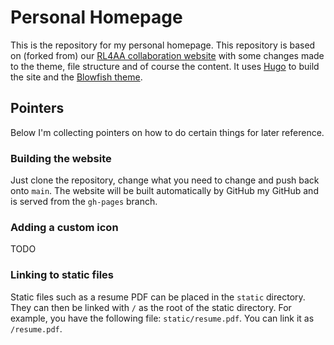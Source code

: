 # Personal Homepage

This is the repository for my personal homepage. This repository is based on (forked from) our [RL4AA collaboration website](https://github.com/RL4AA/RL4AA.github.io) with some changes made to the theme, file structure and of course the content. It uses [Hugo](https://gohugo.io/) to build the site and the [Blowfish theme](https://blowfish.page).

## Pointers

Below I'm collecting pointers on how to do certain things for later reference.

### Building the website

Just clone the repository, change what you need to change and push back onto `main`. The website will be built automatically by GitHub my GitHub and is served from the `gh-pages` branch.

### Adding a custom icon

TODO

### Linking to static files

Static files such as a resume PDF can be placed in the `static` directory. They can then be linked with `/` as the root of the static directory. For example, you have the following file: `static/resume.pdf`. You can link it as `/resume.pdf`.
